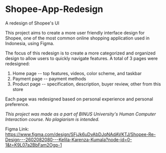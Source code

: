 # Shopee-App-Redesign
A redesign of Shopee's UI

This project aims to create a more user friendly interface design for Shopee, one of the most common online shopping application used in Indonesia, using Figma. 

The focus of this redesign is to create a more categorized and organized design to allow users to quickly navigate features. A total of 3 pages were redesigned:
1. Home page -- top features, videos, color scheme, and taskbar
2. Payment page -- payment methods
3. Product page -- specification, description, buyer review, other from this store

Each page was redesigned based on personal experience and personal preference. 

_This project was made as a part of BINUS University's Human Computer Interaction course. No plagiarism is intended._

Figma Link: https://www.figma.com/design/SFjJk6uDvAbDJqNAdAVKTJ/Shopee-Re-Design---2602082080---Kelila-Karenza-Kumala?node-id=0-1&t=K9L07a2BbFam2Ogp-1
